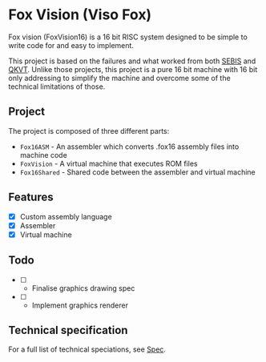 # Fox Vision (Viso Fox)
Fox vision (FoxVision16) is a 16 bit RISC system designed to be simple to write code for and easy to implement.

This project is based on the failures and what worked from both [SEBIS](https://github.com/AzFoxxo/SEBIS) and [QKVT](https://github.com/AzFoxxo/Quirky-Virty). Unlike those projects, this project is a pure 16 bit machine with 16 bit only addressing to simplify the machine and overcome some of the technical limitations of those.

## Project
The project is composed of three different parts:
- `Fox16ASM` - An assembler which converts .fox16 assembly files into machine code
- `FoxVision` - A virtual machine that executes ROM files 
- `Fox16Shared` - Shared code between the assembler and virtual machine

## Features
- [X] Custom assembly language
- [X] Assembler
- [X] Virtual machine

## Todo
- [ ] - Finalise graphics drawing spec
- [ ] - Implement graphics renderer

## Technical specification
For a full list of technical speciations, see [Spec](docs/spec.md).
